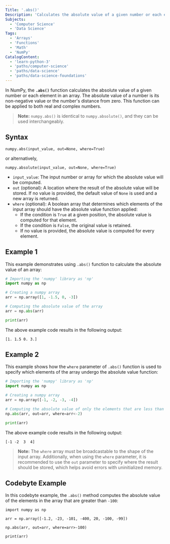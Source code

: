 ```yaml
---
Title: '.abs()'
Description: 'Calculates the absolute value of a given number or each element in an array.'
Subjects:
  - 'Computer Science'
  - 'Data Science'
Tags:
  - 'Arrays'
  - 'Functions'
  - 'Math'
  - 'NumPy'
CatalogContent:
  - 'learn-python-3'
  - 'paths/computer-science'
  - 'paths/data-science'
  - 'paths/data-science-foundations'
---
```


In NumPy, the **`.abs()`** function calculates the absolute value of a given number or each element in an array. The absolute value of a number is its non-negative value or the number's distance from zero. This function can be applied to both real and complex numbers.

> **Note:** `numpy.abs()` is identical to `numpy.absolute()`, and they can be used interchangeably.

## Syntax

```pseudo
numpy.abs(input_value, out=None, where=True)
```

or alternatively,

```pseudo
numpy.absolute(input_value, out=None, where=True)
```

- `input_value`: The input number or array for which the absolute value will be computed.
- `out` (optional): A location where the result of the absolute value will be stored. If no value is provided, the default value of `None` is used and a new array is returned.
- `where` (optional): A boolean array that determines which elements of the input array should have the absolute value function applied:
  - If the condition is `True` at a given position, the absolute value is computed for that element.
  - If the condition is `False`, the original value is retained.
  - If no value is provided, the absolute value is computed for every element.

## Example 1

This example demonstrates using `.abs()` function to calculate the absolute value of an array:

```py
# Importing the 'numpy' library as 'np'
import numpy as np

# Creating a numpy array
arr = np.array([1, -1.5, 0, -3])

# Computing the absolute value of the array
arr = np.abs(arr)

print(arr)
```

The above example code results in the following output:

```shell
[1. 1.5 0. 3.]
```

## Example 2

This example shows how the `where` parameter of `.abs()` function is used to specify which elements of the array undergo the absolute value function:

```py
# Importing the 'numpy' library as 'np'
import numpy as np

# Creating a numpy array
arr = np.array([-1, -2, -3, -4])

# Computing the absolute value of only the elements that are less than -2
np.abs(arr, out=arr, where=arr<-2)

print(arr)
```

The above example code results in the following output:

```shell
[-1 -2  3  4]
```

> **Note:** The `where` array must be broadcastable to the shape of the input array. Additionally, when using the `where` parameter, it is recommended to use the `out` parameter to specify where the result should be stored, which helps avoid errors with uninitialized memory.

## Codebyte Example

In this codebyte example, the `.abs()` method computes the absolute value of the elements in the array that are greater than `-100`:

```codebyte/python
import numpy as np

arr = np.array([-1.2, -23, -101, -400, 20, -100, -99])

np.abs(arr, out=arr, where=arr>-100)

print(arr)
```
